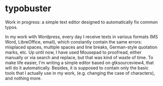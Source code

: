 # typobuster
Work in progress: a simple text editor designed to automatically fix common typos.

In my work with Wordpress, every day I receive texts in various formats (MS Word, LibreOffice, email), which constantly 
contain the same errors: misplaced spaces, multiple spaces and line breaks, German-style quotation marks, etc. 
Up until now, I have used Mousepad to proofread, either manually or via search and replace, but that was kind of 
waste of time. To make life easier, I'm writing a simple editor based on gtksourceview4, that will do it automatically. 
Besides, it is supposed to contain only the basic tools that I actually use in my work, (e.g. changing the case of 
characters), and nothing more.
